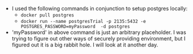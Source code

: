 - I used the following commands in conjunction to setup postgres locally:
    - `docker pull postgres`
    - `docker run --name postgresTrial -p 2135:5432 -e POSTGRES_PASSWORD=myPassword  -d postgres`
- 'myPassword' in above command is just an arbitrary placeholder. I was trying to figure out other ways of securely providing environment, but I figured out it is a big rabbit hole. I will look at it another day.